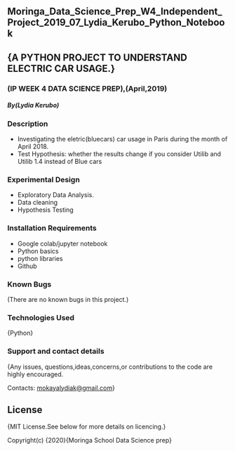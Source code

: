 ## Moringa_Data_Science_Prep_W4_Independent_Project_2019_07_Lydia_Kerubo_Python_Notebook

## {A PYTHON PROJECT TO UNDERSTAND ELECTRIC CAR USAGE.}

### (IP WEEK 4 DATA SCIENCE PREP),(April,2019)
##### By(Lydia Kerubo)
### Description
* Investigating the eletric(bluecars) car usage in Paris during the month of April 2018.
* Test Hypothesis: whether the results change if you consider Utilib and Utilib 1.4 instead of Blue cars
### Experimental Design
* Exploratory Data Analysis.
* Data cleaning
* Hypothesis Testing
### Installation Requirements
* Google colab/jupyter notebook
* Python basics
* python libraries
* Github
### Known Bugs
(There are no known bugs in this project.)
### Technologies Used
{Python}
### Support and contact details
{Any issues, questions,ideas,concerns,or contributions to the code are highly encouraged.

Contacts: mokayalydiak@gmail.com}
## License
{MIT License.See below for more details on licencing.}

Copyright(c) {2020}{Moringa School Data Science prep}


